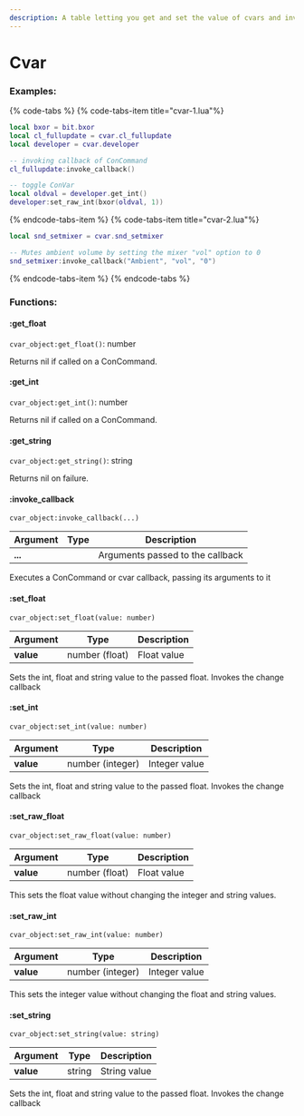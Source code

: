 ```yaml
---
description: A table letting you get and set the value of cvars and invoke their callbacks. Uses Object-oriented format
---
```


# Cvar

### Examples:

{% code-tabs %}
{% code-tabs-item  title="cvar-1.lua"%}
```lua
local bxor = bit.bxor
local cl_fullupdate = cvar.cl_fullupdate
local developer = cvar.developer

-- invoking callback of ConCommand
cl_fullupdate:invoke_callback()

-- toggle ConVar
local oldval = developer.get_int()
developer:set_raw_int(bxor(oldval, 1))
```

{% endcode-tabs-item %}
{% code-tabs-item  title="cvar-2.lua"%}
```lua
local snd_setmixer = cvar.snd_setmixer

-- Mutes ambient volume by setting the mixer "vol" option to 0
snd_setmixer:invoke_callback("Ambient", "vol", "0")
```

{% endcode-tabs-item %}
{% endcode-tabs %}

### Functions:
#### :get_float

`cvar_object:get_float()`: number

Returns nil if called on a ConCommand.


#### :get_int

`cvar_object:get_int()`: number

Returns nil if called on a ConCommand.


#### :get_string

`cvar_object:get_string()`: string

Returns nil on failure.


#### :invoke_callback

`cvar_object:invoke_callback(...)`

Argument | Type | Description
-------- | ---- | -----------
  **...** |  | Arguments passed to the callback

Executes a ConCommand or cvar callback, passing its arguments to it


#### :set_float

`cvar_object:set_float(value: number)`

Argument | Type | Description
-------- | ---- | -----------
  **value** | number (float) | Float value

Sets the int, float and string value to the passed float. Invokes the change callback


#### :set_int

`cvar_object:set_int(value: number)`

Argument | Type | Description
-------- | ---- | -----------
  **value** | number (integer) | Integer value

Sets the int, float and string value to the passed float. Invokes the change callback


#### :set_raw_float

`cvar_object:set_raw_float(value: number)`

Argument | Type | Description
-------- | ---- | -----------
  **value** | number (float) | Float value

This sets the float value without changing the integer and string values.


#### :set_raw_int

`cvar_object:set_raw_int(value: number)`

Argument | Type | Description
-------- | ---- | -----------
  **value** | number (integer) | Integer value

This sets the integer value without changing the float and string values.


#### :set_string

`cvar_object:set_string(value: string)`

Argument | Type | Description
-------- | ---- | -----------
  **value** | string | String value

Sets the int, float and string value to the passed float. Invokes the change callback

